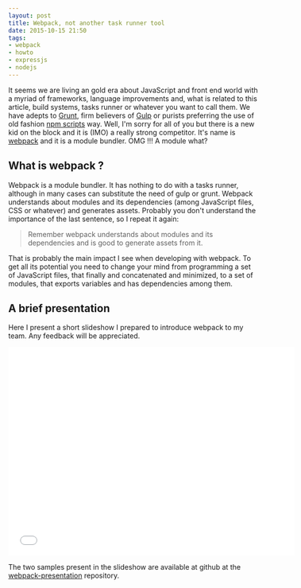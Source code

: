 ```yaml
---
layout: post
title: Webpack, not another task runner tool
date: 2015-10-15 21:50
tags:
- webpack
- howto
- expressjs
- nodejs
---
```


It seems we are living an gold era about JavaScript and front end world with a myriad of frameworks, language improvements and, what is related to this article, build systems, tasks runner or whatever you want to call them.
We have adepts to [Grunt](http://gruntjs.com/), firm believers of [Gulp](http://gulpjs.com/) or purists preferring the use of old fashion [npm scripts](https://docs.npmjs.com/misc/scripts) way. Well, I'm sorry for all of you but there is a new kid on the block and it is (IMO) a really strong competitor. It's name is [webpack](http://webpack.github.io/) and it is a module bundler. OMG !!! A module what?

## What is webpack ?

Webpack is a module bundler. It has nothing to do with a tasks runner, although in many cases can substitute the need of gulp or grunt. Webpack understands about modules and its dependencies (among JavaScript files, CSS or whatever) and generates assets. Probably you don't understand the importance of the last sentence, so I repeat it again:

> Remember webpack understands about modules and its dependencies and is good to generate assets from it.

That is probably the main impact I see when developing with webpack. To get all its potential you need to change your mind from programming a set of JavaScript files, that finally and concatenated and minimized, to a set of modules, that exports variables and has dependencies among them.


## A brief presentation

Here I present a short slideshow I prepared to introduce webpack to my team. Any feedback will be appreciated.

<iframe src="//slides.com/acanimal/webpack/embed" width="576" height="420" scrolling="no" frameborder="0" webkitallowfullscreen mozallowfullscreen allowfullscreen></iframe>

The two samples present in the slideshow are available at github at the [webpack-presentation](https://github.com/acanimal/webpack-presentation) repository.
